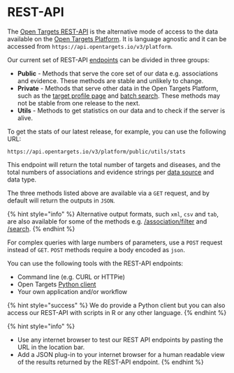 # REST-API

The [Open Targets REST-API](https://api.opentargets.io/v3/platform/docs/swagger-ui) is the alternative mode of access to the data available on the [Open Targets Platform](https://www.targetvalidation.org). It is language agnostic and it can be accessed from `https://api.opentargets.io/v3/platform`. 

Our current set of REST-API [endpoints](https://en.wikipedia.org/wiki/Web_API#Endpoints) can be divided in three groups:

* **Public** - Methods that serve the core set of our data e.g. associations and evidence. These methods are stable and unlikely to change.
* **Private** - Methods that serve other data in the Open Targets Platform, such as the [target profile page](https://docs.targetvalidation.org/getting-started/getting-started/target-profile) and [batch search](https://docs.targetvalidation.org/getting-started/batch-search). These methods may not be stable from one release to the next.
* **Utils** - Methods to get statistics on our data and to check if the server is alive.

To get the stats of our latest release, for example, you can use the following URL:

```text
https://api.opentargets.io/v3/platform/public/utils/stats
```

This endpoint will return the total number of targets and diseases, and the total numbers of associations and evidence strings per [data source](https://docs.targetvalidation.org/data-sources/data-sources) and data type.

The three methods listed above are available via a `GET` request, and by default will return the outputs in `JSON`.

{% hint style="info" %}
Alternative output formats, such `xml`, `csv` and `tab`, are also available for some of the methods e.g. [/association/filter](https://api.opentargets.io/v3/platform/docs/swagger-ui#/filter/getAssociationFilter) and [/search](https://api.opentargets.io/v3/platform/docs/swagger-ui#/search/getSearch).
{% endhint %}

For complex queries with large numbers of parameters, use  a `POST` request instead of `GET`. `POST` methods require a body encoded as `json`.

You can use the following tools with the REST-API endpoints:

* Command line \(e.g. CURL or HTTPie\)
* Open Targets [Python client](https://opentargets.readthedocs.io/en/stable/)
* Your own application and/or workflow

{% hint style="success" %}
We do provide a Python client but you can also access our REST-API with scripts in R or any other language.
{% endhint %}

{% hint style="info" %}
* Use any internet browser to test our REST API endpoints by pasting the URL in the location bar.
* Add a JSON plug-in to your internet browser for a human readable view of the results returned by the REST-API endpoint.
{% endhint %}











